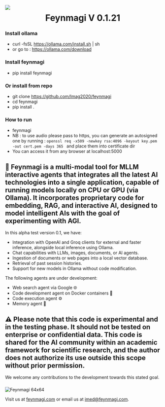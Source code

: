 <p align="center">
  <img src="feynmagi/static/img/Feynmagi_64x64.png" align="left" />
  <h1 align="center">Feynmagi V 0.1.21 </h1>
</p>


### Install ollama
- curl -fsSL https://ollama.com/install.sh | sh
- or go to : https://ollama.com/download

### Install feynmagi 
- pip install feynmagi 

### Or install from repo
- git clone https://github.com/Imag2020/feynmagi
- cd feynmagi
- pip install . 

### How to run
- feynmagi
- NB : to use audio please pass to https, you can generate an autosigned one by running :  ```openssl req -x509 -newkey rsa:4096 -keyout key.pem -out cert.pem -days 365 ``` and place them into certificate dir
- You can access it from any browser at localhost:5000

## 🌟 Feynmagi is a multi-modal tool for  MLLM interactive agents that integrates all the latest AI technologies into a single application, capable of running models locally on CPU or GPU (via Ollama). It incorporates proprietary code for embedding, RAG, and interactive AI, designed to model intelligent AIs with the goal of experimenting with AGI.

In this alpha test version 0.1, we have:
- Integration with OpenAI and Groq clients for external and faster inference, alongside local inference using Ollama.
- Chat capabilities with LLMs, images, documents, or AI agents.
- Ingestion of documents or web pages into a local vector database.
- Retrieval of past session histories.
- Support for new models in Ollama without code modification.

The following agents are under development:
- Web search agent via Google 🌐
- Code development agent on Docker containers 🐳
- Code execution agent ⚙️
- Memory agent 🧠

## ⚠️ Please note that this code is experimental and in the testing phase. It should not be tested on enterprise or confidential data. This code is shared for the AI community within an academic framework for scientific research, and the author does not authorize its use outside this scope without prior permission.

We welcome any contributions to the development towards this stated goal. 

### 
![Feynmagi 64x64](feynmagi/static/img/illustration_01.jpg)


Visit us at [feynmagi.com](http://feynmagi.com) or email us at [imed@feynmagi.com](mailto:imed@feynmagi.com).


